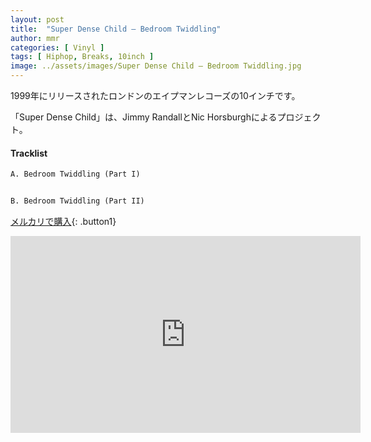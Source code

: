 ```yaml
---
layout: post
title:  "Super Dense Child – Bedroom Twiddling"
author: mmr
categories: [ Vinyl ]
tags: [ Hiphop, Breaks, 10inch ]
image: ../assets/images/Super Dense Child – Bedroom Twiddling.jpg
---
```


1999年にリリースされたロンドンのエイプマンレコーズの10インチです。

「Super Dense Child」は、Jimmy RandallとNic Horsburghによるプロジェクト。

#### Tracklist
```md
A. Bedroom Twiddling (Part I)


B. Bedroom Twiddling (Part II)
```

[メルカリで購入](https://jp.mercari.com/item/m41293882699?afid=6142608987){: .button1}

<iframe width="560" height="315" src="https://www.youtube.com/embed/bppe6ZroqFU?si=9cZutgb7A3QibVKW" title="YouTube video player" frameborder="0" allow="accelerometer; autoplay; clipboard-write; encrypted-media; gyroscope; picture-in-picture; web-share" referrerpolicy="strict-origin-when-cross-origin" allowfullscreen></iframe>
